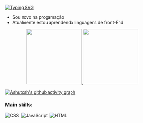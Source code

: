 [![Typing SVG](https://readme-typing-svg.herokuapp.com/?color=00bfbf&size=35&center=true&vCenter=true&width=1000&lines=HELLO,+MY+NAME+is+Ítalo+Kevyn;I'm+21+years+old;I+from+Brasil,Brasília+DF;I+study+systems+development+in+UDF;Be+Welcome!+:%29)](https://git.io/typing-svg)

- Sou novo na progamação
- Atualmente estou aprendendo linguagens de front-End
<div align="center">
  <a href="https://github.com/ItaloOdin">
  <img height="180em" src="https://github-readme-stats.vercel.app/api?username=ItaloOdin&show_icons=true&theme=gotham&include_all_commits=true&count_private=true"/>
  <img height="180em" src="https://github-readme-stats.vercel.app/api/top-langs/?username=ItaloOdin&layout=compact&langs_count=7&theme=gotham"/>
</div>

[![Ashutosh's github activity graph](https://activity-graph.herokuapp.com/graph?username=IItaloOdintheme=gotham)](https://github.com/ashutosh00710/github-readme-activity-graph)


<div align="center">  
</div>

### Main skills:
 ![CSS](https://img.shields.io/badge/-CSS-0D1117?style=for-the-badge&logo=CSS3&logoColor=1572B6&labelColor=0D1117)&nbsp;
 ![JavaScript](https://img.shields.io/badge/-JavaScript-0D1117?style=for-the-badge&logo=javascript&labelColor=0D1117&textColor=0D1117)&nbsp;
 ![HTML](https://img.shields.io/badge/-HTML5-0D1117?style=for-the-badge&logo=HTML5&labelColor=0D1117&textColor=0D1117)&nbsp;


